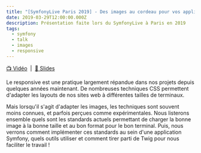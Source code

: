 ```yaml
---
title: "[SymfonyLive Paris 2019] - Des images au cordeau pour vos applications Symfony"
date: 2019-03-29T12:00:00.000Z
description: Présentation faite lors du SymfonyLive à Paris en 2019
tags:
  - symfony
  - talk
  - images
  - responsive
---
```


[📺 Vidéo](https://symfonycasts.com/screencast/paris2019/des-images-au-cordeau-pour-vos-applications-symfony)
&nbsp;|&nbsp;
[💬 Slides](https://slides.com/welcomattic/des-images-au-cordeau-pour-vos-applications-symfony/)

Le responsive est une pratique largement répandue dans nos projets depuis quelques années maintenant. 
De nombreuses techniques CSS permettent d'adapter les layouts de nos sites web à différentes tailles de terminaux. 

Mais lorsqu'il s'agit d'adapter les images, les techniques sont souvent moins connues, et parfois perçues comme expérimentales. 
Nous listerons ensemble quels sont les standards actuels permettant de charger la bonne image à la bonne taille et au bon format pour le bon terminal. 
Puis, nous verrons comment implémenter ces standards au sein d'une application Symfony, quels outils utiliser et comment tirer parti de Twig pour nous faciliter le travail !
